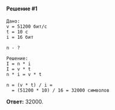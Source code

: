 #### Решение #1
```
Дано:
v = 51200 бит/с
t = 10 с
i = 16 бит

n - ?

Решение:
I = n * i
I = v * t
n * i = v * t

n = (v * t) / i =
  = (51200 * 10) / 16 = 32000 символов
```

**Ответ:** 32000.
